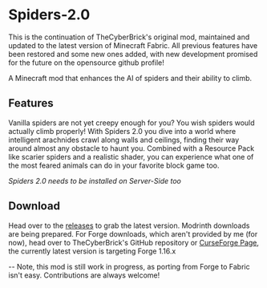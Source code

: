 # Spiders-2.0
This is the continuation of  TheCyberBrick's original mod, maintained and updated to the latest version of Minecraft Fabric. All previous features have been restored and some new ones added, with new development promised for the future on the opensource github profile!

A Minecraft mod that enhances the AI of spiders and their ability to climb.


## Features
Vanilla spiders are not yet creepy enough for you? You wish spiders would actually climb properly!
With Spiders 2.0 you dive into a world where intelligent arachnides crawl along walls and ceilings, finding their way around almost any obstacle to haunt you.
Combined with a Resource Pack like scarier spiders and a realistic shader, you can experience what one of the most feared animals can do in your favorite block game too.

*Spiders 2.0 needs to be installed on Server-Side too*

## Download

Head over to the [releases](https://github.com/lil56/Spiders-2.0/releases) to grab the latest version. Modrinth downloads are being prepared. 
For Forge downloads, which aren't provided by me (for now), head over to TheCyberBrick's GitHub repository or [CurseForge Page](https://www.curseforge.com/minecraft/mc-mods/spiders-2-0), the currently latest version is targeting Forge 1.16.x

--
Note, this mod is still work in progress, as porting from Forge to Fabric isn't easy. Contributions are always welcome!

